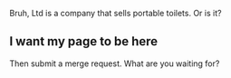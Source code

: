 Bruh, Ltd is a company that sells portable toilets. Or is it?

## I want my page to be here

Then submit a merge request. What are you waiting for?
